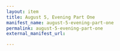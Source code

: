 ```yaml
---
layout: item
title: August 5, Evening Part One
manifest_name: august-5-evening-part-one
permalink: august-5-evening-part-one
external_manifest_url: 

---
```

<!-- Add an essay or interpretive material below this line,
using HTML or markdown.  Do not modify this file above this line -->

